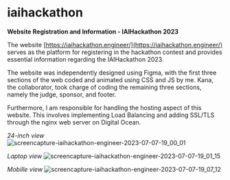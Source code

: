 # iaihackathon
**Website Registration and Information - IAIHackathon 2023**

The website [https://iaihackathon.engineer/](https://iaihackathon.engineer/) serves as the platform for registering in the hackathon contest and provides essential information regarding the IAIHackathon 2023.

The website was independently designed using Figma, with the first three sections of the web coded and animated using CSS and JS by me. Kana, the collaborator, took charge of coding the remaining three sections, namely the judge, sponsor, and footer.

Furthermore, I am responsible for handling the hosting aspect of this website. This involves implementing Load Balancing and adding SSL/TLS through the nginx web server on Digital Ocean.

*24-inch view*
![screencapture-iaihackathon-engineer-2023-07-07-19_00_01](https://github.com/nhatdm22022537/iaihackathon/assets/92232806/f979df29-d369-4515-979c-7c17224ab463)



*Laptop view*
![screencapture-iaihackathon-engineer-2023-07-07-19_01_15](https://github.com/nhatdm22022537/iaihackathon/assets/92232806/73a9da22-7632-4055-aead-97903c74e9f5)



*Mobille view*
![screencapture-iaihackathon-engineer-2023-07-07-19_07_12](https://github.com/nhatdm22022537/iaihackathon/assets/92232806/947d85ad-920a-46f4-b800-29626f56d438)

